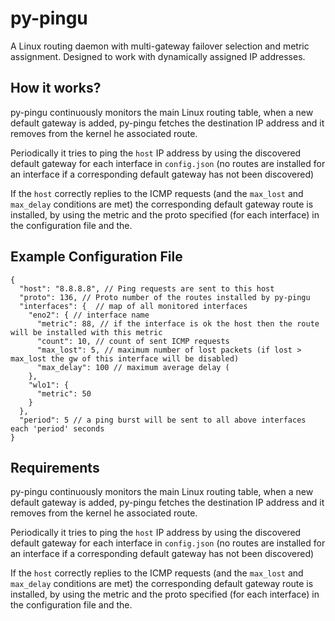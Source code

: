 # py-pingu
A Linux routing daemon with multi-gateway failover selection and metric assignment. Designed to work with dynamically assigned IP addresses.

## How it works? 
py-pingu continuously monitors the main Linux routing table, when a new default gateway is added, py-pingu fetches the destination IP address and it removes from the kernel he associated route.

Periodically it tries to ping the `host` IP address by using the discovered default gateway for each interface in `config.json` (no routes are installed for an interface if a corresponding default gateway has not been discovered)

If the `host` correctly replies to the ICMP requests (and the `max_lost` and `max_delay` conditions are met) the corresponding default gateway route is installed, by using the metric and the proto specified (for each interface) in the configuration file and the.


## Example Configuration File

```
{
  "host": "8.8.8.8", // Ping requests are sent to this host 
  "proto": 136, // Proto number of the routes installed by py-pingu
  "interfaces": {  // map of all monitored interfaces
    "eno2": { // interface name
      "metric": 88, // if the interface is ok the host then the route will be installed with this metric
      "count": 10, // count of sent ICMP requests
      "max_lost": 5, // maximum number of lost packets (if lost > max_lost the gw of this interface will be disabled)
      "max_delay": 100 // maximum average delay (
    },
    "wlo1": {
      "metric": 50
    }
  },
  "period": 5 // a ping burst will be sent to all above interfaces each 'period' seconds
}
```

## Requirements 
py-pingu continuously monitors the main Linux routing table, when a new default gateway is added, py-pingu fetches the destination IP address and it removes from the kernel he associated route.

Periodically it tries to ping the `host` IP address by using the discovered default gateway for each interface in `config.json` (no routes are installed for an interface if a corresponding default gateway has not been discovered)

If the `host` correctly replies to the ICMP requests (and the `max_lost` and `max_delay` conditions are met) the corresponding default gateway route is installed, by using the metric and the proto specified (for each interface) in the configuration file and the.


